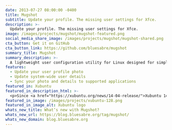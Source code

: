 ```yaml
---
date: 2013-07-27 08:00:00 -0400
title: Mugshot
subtitle: Update your profile. The missing user settings for Xfce.
description: >-
  Update your profile. The missing user settings for Xfce.
image: /images/projects/mugshot/mugshot-featured.png
social_media_share_image: /images/projects/mugshot/mugshot-shared.png
cta_button: Get it on GitHub
cta_button_link: https://github.com/bluesabre/mugshot
summary_title: Mugshot
summary_description: >-
  A lightweight user configuration utility for Linux designed for simplicity and ease of use.
features:
  - Update your user profile photo
  - Update system-wide user details
  - Sync your photo and details to supported applications
featured_in: Xubuntu
featured_in_description_html: >-
  <p>Since <a href="https://xubuntu.org/news/14-04-release/">Xubuntu 14.04</a> “Trusty Tahr”</p>
featured_in_image: /images/projects/xubuntu-128.png
featured_in_image_alt: Xubuntu logo
whats_new_title: What’s new with Mugshot?
whats_new_url: https://blog.bluesabre.org/tag/mugshot/
whats_new_domain: blog.bluesabre.org
---
```

